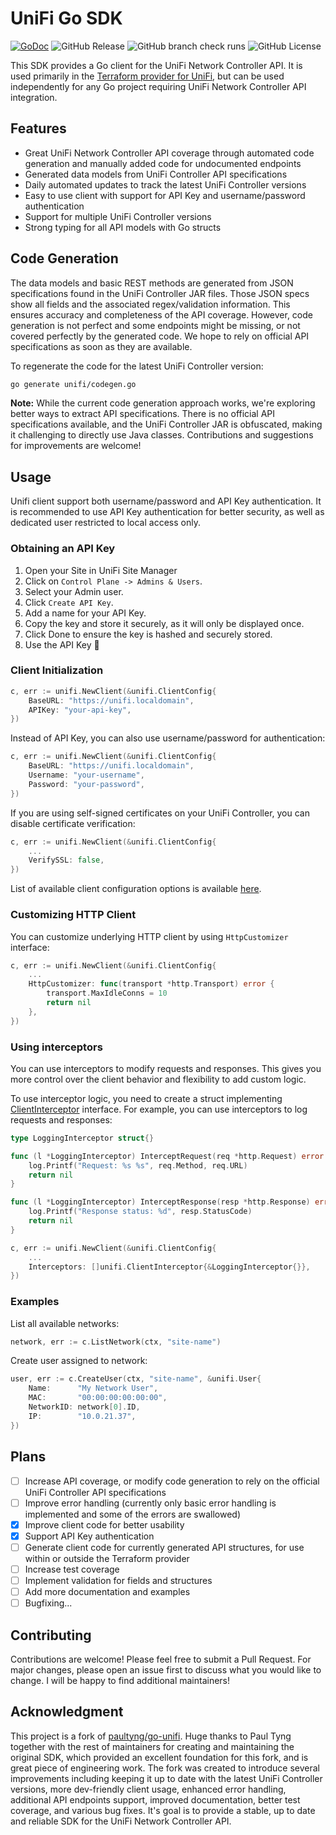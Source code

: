 # UniFi Go SDK
[![GoDoc](https://godoc.org/github.com/filipowm/go-unifi?status.svg)](https://godoc.org/github.com/filipowm/go-unifi)
![GitHub Release](https://img.shields.io/github/v/release/filipowm/go-unifi)
![GitHub branch check runs](https://img.shields.io/github/check-runs/filipowm/go-unifi/main)
![GitHub License](https://img.shields.io/github/license/filipowm/go-unifi)

This SDK provides a Go client for the UniFi Network Controller API. It is used primarily in the [Terraform provider for UniFi](https://github.com/filipowm/terraform-provider-unifi),
but can be used independently for any Go project requiring UniFi Network Controller API integration.

## Features

- Great UniFi Network Controller API coverage through automated code generation and manually added code for undocumented endpoints
- Generated data models from UniFi Controller API specifications
- Daily automated updates to track the latest UniFi Controller versions
- Easy to use client with support for API Key and username/password authentication
- Support for multiple UniFi Controller versions
- Strong typing for all API models with Go structs

## Code Generation

The data models and basic REST methods are generated from JSON specifications found in the UniFi Controller JAR files. Those JSON specs show all fields and the associated regex/validation information.
This ensures accuracy and completeness of the API coverage. However, code generation is not perfect and some endpoints might be missing, or not covered perfectly by the generated code. We hope to rely on official API specifications as soon as they are available.

To regenerate the code for the latest UniFi Controller version:

```bash
go generate unifi/codegen.go
```

**Note:** While the current code generation approach works, we're exploring better ways to extract API specifications. There is no official API specifications available, and the UniFi Controller JAR is obfuscated, making it
challenging to directly use Java classes. Contributions and suggestions for improvements are welcome!

## Usage

Unifi client support both username/password and API Key authentication. It is recommended to use API Key authentication for better security,
as well as dedicated user restricted to local access only.

### Obtaining an API Key
1. Open your Site in UniFi Site Manager
2. Click on `Control Plane -> Admins & Users`.
3. Select your Admin user.
4. Click `Create API Key`.
5. Add a name for your API Key.
6. Copy the key and store it securely, as it will only be displayed once.
7. Click Done to ensure the key is hashed and securely stored.
8. Use the API Key 🎉

### Client Initialization

```go
c, err := unifi.NewClient(&unifi.ClientConfig{
    BaseURL: "https://unifi.localdomain",
    APIKey: "your-api-key",
})
```

Instead of API Key, you can also use username/password for authentication:

```go
c, err := unifi.NewClient(&unifi.ClientConfig{
    BaseURL: "https://unifi.localdomain",
    Username: "your-username",
    Password: "your-password",
})
```

If you are using self-signed certificates on your UniFi Controller, you can disable certificate verification:

```go
c, err := unifi.NewClient(&unifi.ClientConfig{
    ...
    VerifySSL: false,
})
```

List of available client configuration options is available [here](https://pkg.go.dev/github.com/filipowm/go-unifi/unifi#ClientConfig).

### Customizing HTTP Client

You can customize underlying HTTP client by using `HttpCustomizer` interface:

```go
c, err := unifi.NewClient(&unifi.ClientConfig{
    ...
    HttpCustomizer: func(transport *http.Transport) error {
        transport.MaxIdleConns = 10
        return nil
    },
})
```

### Using interceptors

You can use interceptors to modify requests and responses. This gives you more control over the client behavior
and flexibility to add custom logic.

To use interceptor logic, you need to create a struct implementing [ClientInterceptor](https://pkg.go.dev/github.com/filipowm/go-unifi/unifi#ClientInterceptor) interface.
For example, you can use interceptors to log requests and responses:

```go
type LoggingInterceptor struct{}

func (l *LoggingInterceptor) InterceptRequest(req *http.Request) error {
    log.Printf("Request: %s %s", req.Method, req.URL)
    return nil
}

func (l *LoggingInterceptor) InterceptResponse(resp *http.Response) error {
    log.Printf("Response status: %d", resp.StatusCode)
    return nil
}

c, err := unifi.NewClient(&unifi.ClientConfig{
    ...
    Interceptors: []unifi.ClientInterceptor{&LoggingInterceptor{}},
})
```

### Examples

List all available networks:
```go
network, err := c.ListNetwork(ctx, "site-name")
```

Create user assigned to network:
```go
user, err := c.CreateUser(ctx, "site-name", &unifi.User{
    Name:      "My Network User",
    MAC:       "00:00:00:00:00:00", 
    NetworkID: network[0].ID, 
    IP:        "10.0.21.37",
})
```

## Plans

- [ ] Increase API coverage, or modify code generation to rely on the official UniFi Controller API specifications
- [ ] Improve error handling (currently only basic error handling is implemented and some of the errors are swallowed)
- [x] Improve client code for better usability
- [x] Support API Key authentication
- [ ] Generate client code for currently generated API structures, for use within or outside the Terraform provider
- [ ] Increase test coverage
- [ ] Implement validation for fields and structures
- [ ] Add more documentation and examples
- [ ] Bugfixing...

## Contributing

Contributions are welcome! Please feel free to submit a Pull Request. For major changes, please open an issue first to discuss what you would like to change. I will be happy to find additional maintainers!

## Acknowledgment

This project is a fork of [paultyng/go-unifi](https://github.com/paultyng/go-unifi). Huge thanks to Paul Tyng together with the rest of maintainers for creating and maintaining the original SDK,
which provided an excellent foundation for this fork, and is great piece of engineering work. The fork was created to introduce several improvements including keeping it up to date with the latest UniFi Controller versions, more dev-friendly client usage, enhanced error handling, additional API endpoints support,
improved documentation, better test coverage, and various bug fixes. It's goal is to provide a stable, up to date and reliable SDK for the UniFi Network Controller API.
